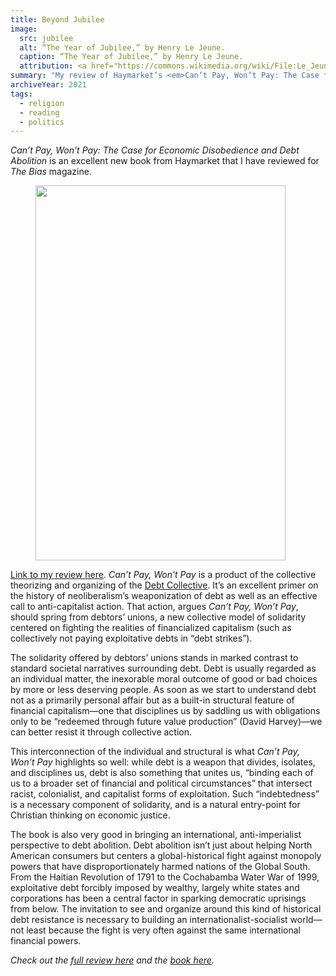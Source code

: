 ```yaml
---
title: Beyond Jubilee
image:
  src: jubilee
  alt: “The Year of Jubilee,” by Henry Le Jeune.
  caption: “The Year of Jubilee,” by Henry Le Jeune.
  attribution: <a href="https://commons.wikimedia.org/wiki/File:Le_Jeune_The_Year_of_Jubilee.jpg">Wikimedia Commons</a>
summary: "My review of Haymarket’s <em>Can’t Pay, Won’t Pay: The Case for Economic Disobedience and Debt Abolition</em>, for The Bias magazine."
archiveYear: 2021
tags:
  - religion
  - reading
  - politics
---
```


_Can’t Pay, Won’t Pay: The Case for Economic Disobedience and Debt Abolition_ is an excellent new book from Haymarket that I have reviewed for _The Bias_ magazine.

<figure class="book-list featured">
    <a class="img-link" href="#" target="_blank">
        <img src="/img/posts/cant-pay-wont-pay-regular.webp" width="400" height="600" alt="" />
    </a>
</figure>

[Link to my review here](https://christiansocialism.com/debt-collective-cant-pay-wont-pay-christianity/). _Can’t Pay, Won’t Pay_ is a product of the collective theorizing and organizing of the [Debt Collective](https://debtcollective.org/). It’s an excellent primer on the history of neoliberalism’s weaponization of debt as well as an effective call to anti-capitalist action. That action, argues _Can’t Pay, Won’t Pay_, should spring from debtors’ unions, a new collective model of solidarity centered on fighting the realities of financialized capitalism (such as collectively not paying exploitative debts in “debt strikes”).

The solidarity offered by debtors’ unions stands in marked contrast to standard societal narratives surrounding debt. Debt is usually regarded as an individual matter, the inexorable moral outcome of good or bad choices by more or less deserving people. As soon as we start to understand debt not as a primarily personal affair but as a built-in structural feature of financial capitalism—one that disciplines us by saddling us with obligations only to be “redeemed through future value production” (David Harvey)—we can better resist it through collective action.

This interconnection of the individual and structural is what _Can’t Pay, Won’t Pay_ highlights so well: while debt is a weapon that divides, isolates, and disciplines us, debt is also something that unites us, “binding each of us to a broader set of financial and political circumstances” that intersect racist, colonialist, and capitalist forms of exploitation. Such “indebtedness” is a necessary component of solidarity, and is a natural entry-point for Christian thinking on economic justice.

The book is also very good in bringing an international, anti-imperialist perspective to debt abolition. Debt abolition isn’t just about helping North American consumers but centers a global-historical fight against monopoly powers that have disproportionately harmed nations of the Global South. From the Haitian Revolution of 1791 to the Cochabamba Water War of 1999, exploitative debt forcibly imposed by wealthy, largely white states and corporations has been a central factor in sparking democratic uprisings from below. The invitation to see and organize around this kind of historical debt resistance is necessary to building an internationalist-socialist world—not least because the fight is very often against the same international financial powers.

_Check out the [full review here](https://christiansocialism.com/debt-collective-cant-pay-wont-pay-christianity/) and the [book here](https://www.haymarketbooks.org/books/1520-can-t-pay-won-t-pay)._
